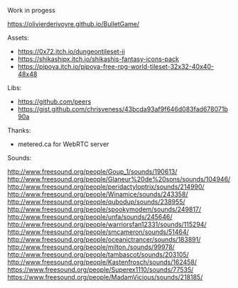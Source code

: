 
Work in progess

https://olivierderivoyre.github.io/BulletGame/


Assets:

- https://0x72.itch.io/dungeontileset-ii
- https://shikashipx.itch.io/shikashis-fantasy-icons-pack
- https://pipoya.itch.io/pipoya-free-rpg-world-tileset-32x32-40x40-48x48

Libs:

- https://github.com/peers
- https://gist.github.com/chrisveness/43bcda93af9f646d083fad678071b90a

Thanks:

- metered.ca for WebRTC server

Sounds:

http://www.freesound.org/people/Goup_1/sounds/190613/
http://www.freesound.org/people/Glaneur%20de%20sons/sounds/104946/
http://www.freesound.org/people/peridactyloptrix/sounds/214990/
http://www.freesound.org/people/Winamice/sounds/243358/
http://www.freesound.org/people/qubodup/sounds/238955/
http://www.freesound.org/people/spookymodem/sounds/249817/
http://www.freesound.org/people/unfa/sounds/245646/
http://www.freesound.org/people/warriorsfan12331/sounds/115294/
http://www.freesound.org/people/smcameron/sounds/51464/
http://www.freesound.org/people/oceanictrancer/sounds/183891/
http://www.freesound.org/people/milton./sounds/99978/
http://www.freesound.org/people/tambascot/sounds/203105/
http://www.freesound.org/people/Kastenfrosch/sounds/162458/
https://www.freesound.org/people/Superex1110/sounds/77535/
https://www.freesound.org/people/MadamVicious/sounds/218185/